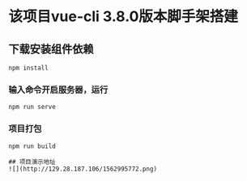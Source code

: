 # 该项目vue-cli 3.8.0版本脚手架搭建

## 下载安装组件依赖
```
npm install
```

### 输入命令开启服务器，运行
```
npm run serve
```

### 项目打包
```
npm run build

## 项目演示地址
![](http://129.28.187.106/1562995772.png)


